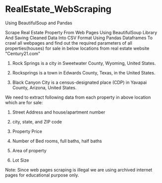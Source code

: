 # RealEstate_WebScraping
Using BeautifulSoup and Pandas

Scrape Real Estate Property From Web Pages Using BeautifulSoup Library And Saving Cleaned Data Into CSV Format Using Pandas Dataframes
To crawl all webpages and find out the required parameters of all properties(houses) for sale in below locations from real estate website "Century21.com"

  1) Rock Springs is a city in Sweetwater County, Wyoming, United States.

  2) Rocksprings is a town in Edwards County, Texas, in the United States.

  3) Black Canyon City is a census-designated place (CDP) in Yavapai County, Arizona, United States.

We need to extract following data from each property in above location which are for sale:

  1) Street Address and house/apartment number

  2) city, state, and ZIP code

  3) Property Price

  4) Number of Bed rooms, full baths, half baths

  5) Area of property

  6) Lot Size

Note: Since web pages scraping is illegal we are using archived internet pages for educational purpose only.

